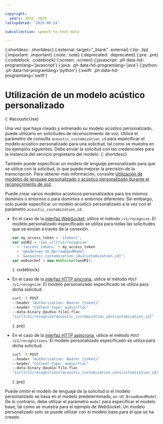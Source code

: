 ```yaml
---

copyright:
  years: 2018, 2019
lastupdated: "2019-06-24"

subcollection: speech-to-text-data

---
```


{:shortdesc: .shortdesc}
{:external: target="_blank" .external}
{:tip: .tip}
{:important: .important}
{:note: .note}
{:deprecated: .deprecated}
{:pre: .pre}
{:codeblock: .codeblock}
{:screen: .screen}
{:javascript: .ph data-hd-programlang='javascript'}
{:java: .ph data-hd-programlang='java'}
{:python: .ph data-hd-programlang='python'}
{:swift: .ph data-hd-programlang='swift'}

# Utilización de un modelo acústico personalizado
{: #acousticUse}

Una vez que haya creado y entrenado su modelo acústico personalizado, puede utilizarlo en solicitudes de reconocimiento de voz. Utilice el parámetro de consulta `acoustic_customization_id` para especificar el modelo acústico personalizado para una solicitud, tal como se muestra en los ejemplos siguientes. Debe enviar la solicitud con las credenciales para la instancia del servicio propietaria del modelo.
{: shortdesc}

También puede especificar un modelo de lenguaje personalizado para que se utilice con la solicitud, lo que puede mejorar la precisión de la transcripción. Para obtener más información, consulte [Utilización de modelos de lenguaje personalizado y acústico personalizado durante el reconocimiento de voz](/docs/services/speech-to-text-data?topic=speech-to-text-data-useBoth#useBothRecognize).

Puede crear varios modelos acústicos personalizados para los mismos dominios o entornos o para dominios o entornos diferentes. Sin embargo, solo puede especificar un modelo acústico personalizado a la vez con el parámetro `acoustic_customization_id`.

-   En el caso de la [interfaz WebSocket](/docs/services/speech-to-text-data?topic=speech-to-text-data-websockets), utilice el método `/v1/recognize`. El modelo personalizado especificado se utiliza para todas las solicitudes que se envían a través de la conexión.

    ```javascript
    var my_access_token = '{token}';
    var wsURI = '{ws_url}/v1/recognize'
      + '?access_token=' + my_access_token
      + '&model=en-US_NarrowbandModel'
      + '&acoustic_customization_id={customization_id}';
    var websocket = new WebSocket(wsURI);
    ```
    {: codeblock}

-   En el caso de la [interfaz HTTP síncrona](/docs/services/speech-to-text-data?topic=speech-to-text-data-http), utilice el método `POST /v1/recognize`. El modelo personalizado especificado se utiliza para dicha solicitud.

    ```bash
    curl -X POST
    --header "Authorization: Bearer {token}"
    --header "Content-Type: audio/flac"
    --data-binary @audio-file1.flac
    "{url}/v1/recognize?acoustic_customization_id={customization_id}"
    ```
    {: pre}

-   En el caso de la [interfaz HTTP asíncrona](/docs/services/speech-to-text-data?topic=speech-to-text-data-async), utilice el método `POST /v1/recognitions`. El modelo personalizado especificado se utiliza para dicha solicitud.

    ```bash
    curl -X POST
    --header "Authorization: Bearer {token}"
    --header "Content-Type: audio/flac"
    --data-binary @audio-file.flac
    "{url}/v1/recognitions?acoustic_customization_id={customization_id}"
    ```
    {: pre}

Puede omitir el modelo de lenguaje de la solicitud si el modelo personalizado se basa en el modelo predeterminado, `en-US_BroadbandModel`. De lo contrario, debe utilizar el parámetro `model` para especificar el modelo base, tal como se muestra para el ejemplo de WebSocket. Un modelo personalizado solo se puede utilizar con el modelo base para el que se ha creado.
